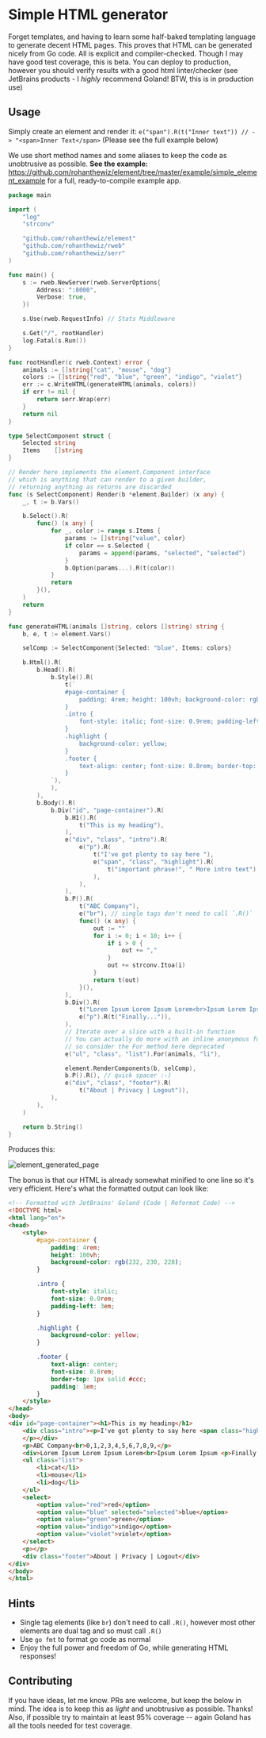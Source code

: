 # Simple HTML generator
Forget templates, and having to learn some half-baked templating language to generate decent HTML pages.
This proves that HTML can be generated nicely from Go code. All is explicit and compiler-checked.
Though I may have good test coverage, this is beta. You can deploy to production, however you should verify results with a good html linter/checker (see JetBrains products - I *highly* recommend Goland! BTW, this is in production use)

## Usage
Simply create an element and render it: `e("span").R(t("Inner text")) // -> "<span>Inner Text</span>`
(Please see the full example below)

We use short method names and some aliases to keep the code as unobtrusive as possible.
**See the example:** https://github.com/rohanthewiz/element/tree/master/example/simple_element_example for a full, ready-to-compile example app.

```go
package main

import (
	"log"
	"strconv"

	"github.com/rohanthewiz/element"
	"github.com/rohanthewiz/rweb"
	"github.com/rohanthewiz/serr"
)

func main() {
	s := rweb.NewServer(rweb.ServerOptions{
		Address: ":8000",
		Verbose: true,
	})

	s.Use(rweb.RequestInfo) // Stats Middleware

	s.Get("/", rootHandler)
	log.Fatal(s.Run())
}

func rootHandler(c rweb.Context) error {
	animals := []string{"cat", "mouse", "dog"}
	colors := []string{"red", "blue", "green", "indigo", "violet"}
	err := c.WriteHTML(generateHTML(animals, colors))
	if err != nil {
		return serr.Wrap(err)
	}
	return nil
}

type SelectComponent struct {
	Selected string
	Items    []string
}

// Render here implements the element.Component interface
// which is anything that can render to a given builder,
// returning anything as returns are discarded
func (s SelectComponent) Render(b *element.Builder) (x any) {
	_, t := b.Vars()

	b.Select().R(
		func() (x any) {
			for _, color := range s.Items {
				params := []string{"value", color}
				if color == s.Selected {
					params = append(params, "selected", "selected")
				}
				b.Option(params...).R(t(color))
			}
			return
		}(),
	)
	return
}

func generateHTML(animals []string, colors []string) string {
	b, e, t := element.Vars()

	selComp := SelectComponent{Selected: "blue", Items: colors}

	b.Html().R(
		b.Head().R(
			b.Style().R(
				t(`
                #page-container {
                    padding: 4rem; height: 100vh; background-color: rgb(232, 230, 228);
                }
                .intro {
                    font-style: italic; font-size: 0.9rem; padding-left: 3em;
                }
                .highlight {
                    background-color: yellow;
                }
                .footer {
                    text-align: center; font-size: 0.8rem; border-top: 1px solid #ccc; padding: 1em;
                }
            `),
			),
		),
		b.Body().R(
			b.Div("id", "page-container").R(
				b.H1().R(
					t("This is my heading"),
				),
				e("div", "class", "intro").R(
					e("p").R(
						t("I've got plenty to say here "),
						e("span", "class", "highlight").R(
							t("important phrase!", " More intro text"),
						),
					),
				),
				b.P().R(
					t("ABC Company"),
					e("br"), // single tags don't need to call `.R()`
					func() (x any) {
						out := ""
						for i := 0; i < 10; i++ {
							if i > 0 {
								out += ","
							}
							out += strconv.Itoa(i)
						}
						return t(out)
					}(),
				),
				b.Div().R(
					t("Lorem Ipsum Lorem Ipsum Lorem<br>Ipsum Lorem Ipsum "),
					e("p").R(t("Finally...")),
				),
				// Iterate over a slice with a built-in function
				// You can actually do more with an inline anonymous function, and components,
				// so consider the For method here deprecated
				e("ul", "class", "list").For(animals, "li"),

				element.RenderComponents(b, selComp),
				b.P().R(), // quick spacer :-)
				e("div", "class", "footer").R(
					t("About | Privacy | Logout")),
			),
		),
	)

	return b.String()
}
```

Produces this:

![element_generated_page](https://user-images.githubusercontent.com/1130495/32986574-dc894b08-cc9a-11e7-82eb-f62fffb84895.png)

The bonus is that our HTML is already somewhat minified to one line so it's very efficient.
Here's what the formatted output can look like:

```html
<!-- Formatted with JetBrains' Goland (Code | Reformat Code) -->
<!DOCTYPE html>
<html lang="en">
<head>
    <style>
        #page-container {
            padding: 4rem;
            height: 100vh;
            background-color: rgb(232, 230, 228);
        }

        .intro {
            font-style: italic;
            font-size: 0.9rem;
            padding-left: 3em;
        }

        .highlight {
            background-color: yellow;
        }

        .footer {
            text-align: center;
            font-size: 0.8rem;
            border-top: 1px solid #ccc;
            padding: 1em;
        }
    </style>
</head>
<body>
<div id="page-container"><h1>This is my heading</h1>
    <div class="intro"><p>I've got plenty to say here <span class="highlight">important phrase! More intro text</span>
    </p></div>
    <p>ABC Company<br>0,1,2,3,4,5,6,7,8,9,</p>
    <div>Lorem Ipsum Lorem Ipsum Lorem<br>Ipsum Lorem Ipsum <p>Finally...</p></div>
    <ul class="list">
        <li>cat</li>
        <li>mouse</li>
        <li>dog</li>
    </ul>
    <select>
        <option value="red">red</option>
        <option value="blue" selected="selected">blue</option>
        <option value="green">green</option>
        <option value="indigo">indigo</option>
        <option value="violet">violet</option>
    </select>
    <p></p>
    <div class="footer">About | Privacy | Logout</div>
</div>
</body>
</html>
```

## Hints
- Single tag elements (like `br`) don't need to call `.R()`, however most other elements are dual tag and so must call `.R()`
- Use `go fmt` to format go code as normal
- Enjoy the full power and freedom of Go, while generating HTML responses!

## Contributing
If you have ideas, let me know. PRs are welcome, but keep the below in mind.
The idea is to keep this as *light* and unobtrusive as possible. Thanks!
Also, if possible try to maintain at least 95% coverage -- again Goland has all the tools needed for test coverage.